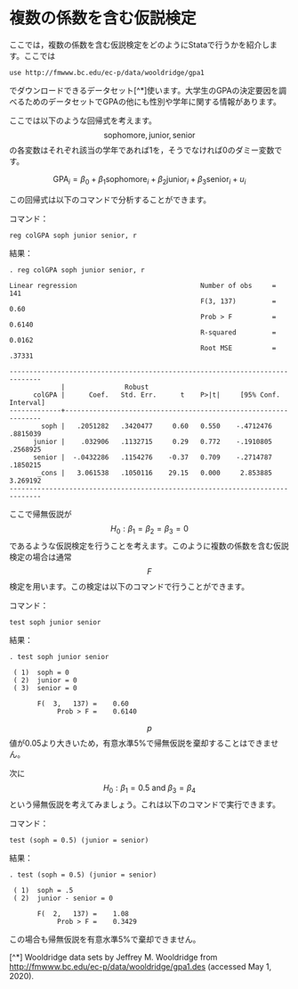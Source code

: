 # 複数の係数を含む仮説検定

ここでは，複数の係数を含む仮説検定をどのようにStataで行うかを紹介します。ここでは

```
use http://fmwww.bc.edu/ec-p/data/wooldridge/gpa1 
```

でダウンロードできるデータセット[^*]使います。大学生のGPAの決定要因を調べるためのデータセットでGPAの他にも性別や学年に関する情報があります。

ここでは以下のような回帰式を考えます。$$\text{sophomore}, \text{junior}, \text{senior}$$の各変数はそれぞれ該当の学年であれば1を，そうでなければ0のダミー変数です。

$$
\text{GPA}_i = \beta_0 + \beta_1 \text{sophomore}_i + \beta_2 \text{junior}_i + \beta_3 \text{senior}_i + u_i
$$

この回帰式は以下のコマンドで分析することができます。

コマンド：
```
reg colGPA soph junior senior, r
```

結果：
```
. reg colGPA soph junior senior, r

Linear regression                               Number of obs     =        141
                                                F(3, 137)         =       0.60
                                                Prob > F          =     0.6140
                                                R-squared         =     0.0162
                                                Root MSE          =     .37331

------------------------------------------------------------------------------
             |               Robust
      colGPA |      Coef.   Std. Err.      t    P>|t|     [95% Conf. Interval]
-------------+----------------------------------------------------------------
        soph |   .2051282   .3420477     0.60   0.550    -.4712476    .8815039
      junior |    .032906   .1132715     0.29   0.772    -.1910805    .2568925
      senior |  -.0432286   .1154276    -0.37   0.709    -.2714787    .1850215
       _cons |   3.061538   .1050116    29.15   0.000     2.853885    3.269192
------------------------------------------------------------------------------
```

ここで帰無仮説が$$H_0: \beta_1 = \beta_2 = \beta_3 = 0$$であるような仮説検定を行うことを考えます。このように複数の係数を含む仮説検定の場合は通常$$F$$検定を用います。この検定は以下のコマンドで行うことができます。

コマンド：
```
test soph junior senior
```

結果：
```
. test soph junior senior

 ( 1)  soph = 0
 ( 2)  junior = 0
 ( 3)  senior = 0

       F(  3,   137) =    0.60
            Prob > F =    0.6140
```

$$p$$値が0.05より大きいため，有意水準5%で帰無仮説を棄却することはできません。

次に$$H_0 : \beta_1 = 0.5 \text{ and } \beta_3 = \beta_4$$という帰無仮説を考えてみましょう。これは以下のコマンドで実行できます。

コマンド：
```
test (soph = 0.5) (junior = senior)
```

結果：
```
. test (soph = 0.5) (junior = senior)

 ( 1)  soph = .5
 ( 2)  junior - senior = 0

       F(  2,   137) =    1.08
            Prob > F =    0.3429
```

この場合も帰無仮説を有意水準5%で棄却できません。


[^*] Wooldridge data sets by Jeffrey M. Wooldridge from http://fmwww.bc.edu/ec-p/data/wooldridge/gpa1.des (accessed May 1, 2020).